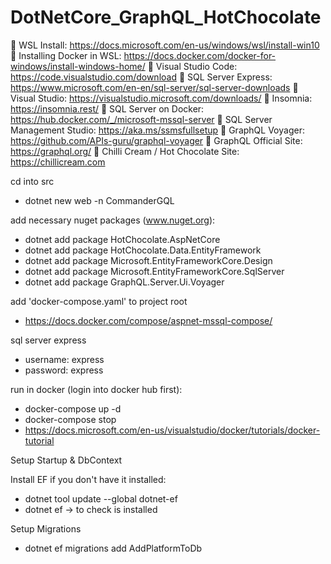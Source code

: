 # DotNetCore_GraphQL_HotChocolate

🔗 WSL Install: https://docs.microsoft.com/en-us/windows/wsl/install-win10
🔗 Installing Docker in WSL: https://docs.docker.com/docker-for-windows/install-windows-home/
🔗 Visual Studio Code: https://code.visualstudio.com/download
🔗 SQL Server Express: https://www.microsoft.com/en-en/sql-server/sql-server-downloads
🔗 Visual Studio: https://visualstudio.microsoft.com/downloads/
🔗 Insomnia: https://insomnia.rest/
🔗 SQL Server on Docker: https://hub.docker.com/_/microsoft-mssql-server
🔗 SQL Server Management Studio: https://aka.ms/ssmsfullsetup
🔗 GraphQL Voyager: https://github.com/APIs-guru/graphql-voyager
🔗 GraphQL Official Site: https://graphql.org/
🔗 Chilli Cream / Hot Chocolate Site: https://chillicream.com


cd into src
* dotnet new web -n CommanderGQL

add necessary nuget packages (www.nuget.org):
* dotnet add package HotChocolate.AspNetCore
* dotnet add package HotChocolate.Data.EntityFramework
* dotnet add package Microsoft.EntityFrameworkCore.Design
* dotnet add package Microsoft.EntityFrameworkCore.SqlServer
* dotnet add package GraphQL.Server.Ui.Voyager

add 'docker-compose.yaml' to project root
* https://docs.docker.com/compose/aspnet-mssql-compose/

sql server express
* username: express
* password: express

run in docker (login into docker hub first):
* docker-compose up -d
* docker-compose stop
* https://docs.microsoft.com/en-us/visualstudio/docker/tutorials/docker-tutorial

Setup Startup & DbContext

Install EF if you don't have it installed:
* dotnet tool update --global  dotnet-ef
* dotnet ef -> to check is installed

Setup Migrations
* dotnet ef migrations add AddPlatformToDb
